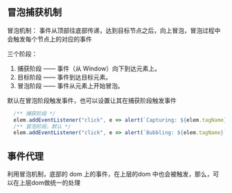 ## 冒泡捕获机制

  冒泡机制： 事件从顶部往底部传递，达到目标节点之后，向上冒泡，冒泡过程中会触发每个节点上的对应的事件

  三个阶段：
  1. 捕获阶段 —— 事件（从 Window）向下到达元素上。
  2. 目标阶段 —— 事件到达目标元素。
  3. 冒泡阶段 —— 事件从元素上开始冒泡。

  默认在冒泡阶段触发事件，也可以设置让其在捕获阶段触发事件
  ```js
    /** 捕获阶段 */
    elem.addEventListener("click", e => alert(`Capturing: ${elem.tagName}`), true);
    /** 冒泡阶段，默认 */
    elem.addEventListener("click", e => alert(`Bubbling: ${elem.tagName}`));
  ```

## 事件代理

  利用冒泡机制，底部的 dom 上的事件，在上层的dom 中也会被触发，那么，可以在上层dom做统一的处理